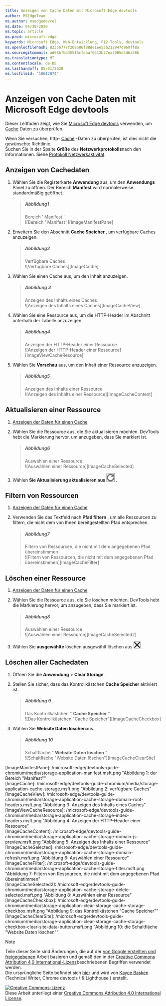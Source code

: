 ```yaml
---
title: Anzeigen von Cache Daten mit Microsoft Edge devtools
author: MSEdgeTeam
ms.author: msedgedevrel
ms.date: 04/30/2020
ms.topic: article
ms.prod: microsoft-edge
keywords: Microsoft Edge, Web-Entwicklung, F12-Tools, devtools
ms.openlocfilehash: 82356777f209b86f88de1ee53b212947d969ff8a
ms.sourcegitcommit: ad68bfbb355f6cfdaaf6612b77ea3985d4d6a58b
ms.translationtype: MT
ms.contentlocale: de-DE
ms.lasthandoff: 05/01/2020
ms.locfileid: "10612074"
---
```

<!-- Copyright Kayce Basques 

   Licensed under the Apache License, Version 2.0 (the "License");
   you may not use this file except in compliance with the License.
   You may obtain a copy of the License at

       https://www.apache.org/licenses/LICENSE-2.0

   Unless required by applicable law or agreed to in writing, software
   distributed under the License is distributed on an "AS IS" BASIS,
   WITHOUT WARRANTIES OR CONDITIONS OF ANY KIND, either express or implied.
   See the License for the specific language governing permissions and
   limitations under the License.  -->





# Anzeigen von Cache Daten mit Microsoft Edge devtools   



Dieser Leitfaden zeigt, wie Sie [Microsoft Edge devtools][MicrosoftEdgeDevTools] verwenden, um [Cache][MDNCache] Daten zu überprüfen.  

Wenn Sie versuchen, http- [Cache][MDNHTTPCaching] -Daten zu überprüfen, ist dies nicht die gewünschte Richtlinie.  
Suchen Sie in der Spalte **Größe** des **Netzwerkprotokolls**nach den Informationen.  Siehe [Protokoll Netzwerkaktivität][DevtoolsNetworkLogActivity].  

## Anzeigen von Cachedaten   

1.  Wählen Sie die Registerkarte **Anwendung** aus, um den **Anwendungs** Panel zu öffnen.  Der Bereich **Manifest** wird normalerweise standardmäßig geöffnet.  
    
    > ##### Abbildung1  
    > Bereich ' Manifest '  
    > ![Bereich ' Manifest '][ImageManifestPane]  

1.  Erweitern Sie den Abschnitt **Cache Speicher** , um verfügbare Caches anzuzeigen.  
    
    > ##### Abbildung2  
    > Verfügbare Caches  
    > ![Verfügbare Caches][ImageCache]  

1.  Wählen Sie einen Cache aus, um den Inhalt anzuzeigen.  
    
    > ##### Abbildung 3  
    > Anzeigen des Inhalts eines Caches  
    > ![Anzeigen des Inhalts eines Caches][ImageCacheView]  

1.  Wählen Sie eine Ressource aus, um die HTTP-Header im Abschnitt unterhalb der Tabelle anzuzeigen.  
    
    > ##### Abbildung4  
    > Anzeigen der HTTP-Header einer Ressource  
    > ![Anzeigen der HTTP-Header einer Ressource][ImageViewCacheResource]  

1.  Wählen Sie **Vorschau** aus, um den Inhalt einer Ressource anzuzeigen.  
    
    > ##### Abbildung5  
    > Anzeigen des Inhalts einer Ressource  
    > ![Anzeigen des Inhalts einer Ressource][ImageCacheContent]  

## Aktualisieren einer Ressource   

1.  [Anzeigen der Daten für einen Cache](#view-cache-data)  
1.  Wählen Sie die Ressource aus, die Sie aktualisieren möchten.  DevTools hebt die Markierung hervor, um anzugeben, dass Sie markiert ist.  
    
    > ##### Abbildung6  
    > Auswählen einer Ressource  
    > ![Auswählen einer Ressource][ImageCacheSelected]  

1.  Wählen **Sie Aktualisierung aktualisieren aus** ![ ][ImageRefreshIcon] .  

## Filtern von Ressourcen   

1.  [Anzeigen der Daten für einen Cache](#view-cache-data)  
1.  Verwenden Sie das Textfeld nach **Pfad filtern** , um alle Ressourcen zu filtern, die nicht dem von Ihnen bereitgestellten Pfad entsprechen.  
    
    > ##### Abbildung7  
    > Filtern von Ressourcen, die nicht mit dem angegebenen Pfad übereinstimmen  
    > ![Filtern von Ressourcen, die nicht mit dem angegebenen Pfad übereinstimmen][ImageCacheFilter]  

## Löschen einer Ressource   

1.  [Anzeigen der Daten für einen Cache](#view-cache-data)  
1.  Wählen Sie die Ressource aus, die Sie löschen möchten.  DevTools hebt die Markierung hervor, um anzugeben, dass Sie markiert ist.  
    
    > ##### Abbildung8  
    > Auswählen einer Ressource  
    > ![Auswählen einer Ressource][ImageCacheSelected2]  

1.  Wählen Sie **ausgewählte** löschen ausgewählt löschen aus ![ ][ImageDeleteIcon] .  

## Löschen aller Cachedaten   

1.  Öffnen Sie die **Anwendung**  >  **Clear Storage**.  
1.  Stellen Sie sicher, dass das Kontrollkästchen **Cache Speicher** aktiviert ist.  
    
    > ##### Abbildung 9  
    > Das Kontrollkästchen " **Cache Speicher** "  
    > ![Das Kontrollkästchen "Cache Speicher"][ImageCacheCheckbox]  

1.  Wählen Sie **Website Daten löschen**aus.  
    
    > ##### Abbildung 10  
    > Schaltfläche " **Website Daten löschen** "  
    > ![Schaltfläche "Website Daten löschen"][ImageCacheClearSite]  

<!--  -->  



<!-- image links -->  

[ImageDeleteIcon]: /microsoft-edge/devtools-guide-chromium/media/delete-icon.msft.png  
[ImageRefreshIcon]: /microsoft-edge/devtools-guide-chromium/media/refresh-icon.msft.png  

[ImageManifestPane]: /microsoft-edge/devtools-guide-chromium/media/storage-application-manifest.msft.png "Abbildung 1: der Bereich "Manifest""  
[ImageCache]: /microsoft-edge/devtools-guide-chromium/media/storage-application-cache-storage.msft.png "Abbildung 2: verfügbare Caches"  
[ImageCacheView]: /microsoft-edge/devtools-guide-chromium/media/storage-application-cache-storage-domain-root-headers.msft.png "Abbildung 3: Anzeigen des Inhalts eines Caches"  
[ImageViewCacheResource]: /microsoft-edge/devtools-guide-chromium/media/storage-application-cache-storage-index-headers.msft.png "Abbildung 4: Anzeigen der HTTP-Header einer Ressource"  
[ImageCacheContent]: /microsoft-edge/devtools-guide-chromium/media/storage-application-cache-storage-domain-js-preview.msft.png "Abbildung 5: Anzeigen des Inhalts einer Ressource"  
[ImageCacheSelected]: /microsoft-edge/devtools-guide-chromium/media/storage-application-cache-storage-domain-refresh.msft.png "Abbildung 6: Auswählen einer Ressource"  
[ImageCacheFilter]: /microsoft-edge/devtools-guide-chromium/media/storage-application-cache-storage-filter.msft.png "Abbildung 7: Filtern von Ressourcen, die nicht mit dem angegebenen Pfad übereinstimmen"  
[ImageCacheSelected2]: /microsoft-edge/devtools-guide-chromium/media/storage-application-cache-storage-delete-selected.msft.png "Abbildung 8: Auswählen einer Ressource"  
[ImageCacheCheckbox]: /microsoft-edge/devtools-guide-chromium/media/storage-application-clear-storage-cache-storage-checkbox.msft.png "Abbildung 9: das Kontrollkästchen "Cache Speicher""  
[ImageCacheClearSite]: /microsoft-edge/devtools-guide-chromium/media/storage-application-clear-storage-cache-storage-checkbox-clear-site-data-button.msft.png "Abbildung 10: die Schaltfläche "Website Daten löschen""  

<!-- links -->  

[MicrosoftEdgeDevTools]: /microsoft-edge/devtools-guide-chromium "Microsoft Edge (Chrom)-Entwickler Tools"  
[DevtoolsNetworkLogActivity]: /microsoft-edge/network/index#log-network-activity  "Protokollieren von Netzwerkaktivitäten"  

[MDNCache]: https://developer.mozilla.org/docs/Web/API/Cache "Cache | MDN"  
[MDNHTTPCaching]: https://developer.mozilla.org/docs/Web/HTTP/Caching "HTTP-Caching | MDN"  

> [!NOTE]
> Teile dieser Seite sind Änderungen, die auf der [von Google erstellten und freigegebenen][GoogleSitePolicies] Arbeit basieren und gemäß den in der [Creative Commons Attribution 4,0 International-Lizenz][CCA4IL]beschriebenen Begriffen verwendet werden.  
> Die ursprüngliche Seite befindet sich [hier](https://developers.google.com/web/tools/chrome-devtools/storage/cache) und wird von [Kayce Basken][KayceBasques] (Technical Writer, Chrome devtools \ & Lighthouse \) erstellt.  

[![Creative Commons-Lizenz][CCby4Image]][CCA4IL]  
Diese Arbeit unterliegt einer [Creative Commons Attribution 4.0 International License][CCA4IL].  

[CCA4IL]: https://creativecommons.org/licenses/by/4.0  
[CCby4Image]: https://i.creativecommons.org/l/by/4.0/88x31.png  
[GoogleSitePolicies]: https://developers.google.com/terms/site-policies  
[KayceBasques]: https://developers.google.com/web/resources/contributors/kaycebasques  
